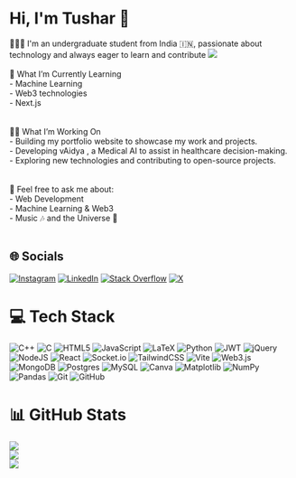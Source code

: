 # Hi, I'm Tushar 👋
👩🏻‍🎓 I'm an undergraduate student from India 🇮🇳, passionate about technology and always eager to learn and contribute
<img src="https://user-images.githubusercontent.com/74038190/225813708-98b745f2-7d22-48cf-9150-083f1b00d6c9.gif" width="full">
<br><br>🌟 What I’m Currently Learning<br>- Machine Learning<br>- Web3 technologies<br>- Next.js<br><br><br>👨‍💻 What I’m Working On<br>- Building my   portfolio website   to showcase my work and projects.<br>- Developing  vAidya , a Medical AI to assist in healthcare decision-making.<br>- Exploring new technologies and contributing to  open-source  projects.<br><br><br>💬 Feel free to ask me about:<br>- Web Development  <br>- Machine Learning & Web3  <br>- Music 🎶 and the Universe 🌌<br><br>

## 🌐 Socials
[![Instagram](https://img.shields.io/badge/Instagram-%23E4405F.svg?logo=Instagram&logoColor=white)](https://instagram.com/_tushar_singhal) [![LinkedIn](https://img.shields.io/badge/LinkedIn-%230077B5.svg?logo=linkedin&logoColor=white)](https://www.linkedin.com/in/tushar-singhal-921a41259/) [![Stack Overflow](https://img.shields.io/badge/-Stackoverflow-FE7A16?logo=stack-overflow&logoColor=white)](https://stackoverflow.com/users/27304971/tushar-singhal) [![X](https://img.shields.io/badge/X-black.svg?logo=X&logoColor=white)](https://x.com/TusharS91319723) 

# 💻 Tech Stack
![C++](https://img.shields.io/badge/c++-%2300599C.svg?style=for-the-badge&logo=c%2B%2B&logoColor=white) ![C](https://img.shields.io/badge/c-%2300599C.svg?style=for-the-badge&logo=c&logoColor=white) ![HTML5](https://img.shields.io/badge/html5-%23E34F26.svg?style=for-the-badge&logo=html5&logoColor=white) ![JavaScript](https://img.shields.io/badge/javascript-%23323330.svg?style=for-the-badge&logo=javascript&logoColor=%23F7DF1E) ![LaTeX](https://img.shields.io/badge/latex-%23008080.svg?style=for-the-badge&logo=latex&logoColor=white) ![Python](https://img.shields.io/badge/python-3670A0?style=for-the-badge&logo=python&logoColor=ffdd54) ![JWT](https://img.shields.io/badge/JWT-black?style=for-the-badge&logo=JSON%20web%20tokens) ![jQuery](https://img.shields.io/badge/jquery-%230769AD.svg?style=for-the-badge&logo=jquery&logoColor=white) ![NodeJS](https://img.shields.io/badge/node.js-6DA55F?style=for-the-badge&logo=node.js&logoColor=white) ![React](https://img.shields.io/badge/react-%2320232a.svg?style=for-the-badge&logo=react&logoColor=%2361DAFB) ![Socket.io](https://img.shields.io/badge/Socket.io-black?style=for-the-badge&logo=socket.io&badgeColor=010101) ![TailwindCSS](https://img.shields.io/badge/tailwindcss-%2338B2AC.svg?style=for-the-badge&logo=tailwind-css&logoColor=white) ![Vite](https://img.shields.io/badge/vite-%23646CFF.svg?style=for-the-badge&logo=vite&logoColor=white) ![Web3.js](https://img.shields.io/badge/web3.js-F16822?style=for-the-badge&logo=web3.js&logoColor=white) ![MongoDB](https://img.shields.io/badge/MongoDB-%234ea94b.svg?style=for-the-badge&logo=mongodb&logoColor=white) ![Postgres](https://img.shields.io/badge/postgres-%23316192.svg?style=for-the-badge&logo=postgresql&logoColor=white) ![MySQL](https://img.shields.io/badge/mysql-4479A1.svg?style=for-the-badge&logo=mysql&logoColor=white) ![Canva](https://img.shields.io/badge/Canva-%2300C4CC.svg?style=for-the-badge&logo=Canva&logoColor=white) ![Matplotlib](https://img.shields.io/badge/Matplotlib-%23ffffff.svg?style=for-the-badge&logo=Matplotlib&logoColor=black) ![NumPy](https://img.shields.io/badge/numpy-%23013243.svg?style=for-the-badge&logo=numpy&logoColor=white) ![Pandas](https://img.shields.io/badge/pandas-%23150458.svg?style=for-the-badge&logo=pandas&logoColor=white) ![Git](https://img.shields.io/badge/git-%23F05033.svg?style=for-the-badge&logo=git&logoColor=white) ![GitHub](https://img.shields.io/badge/github-%23121011.svg?style=for-the-badge&logo=github&logoColor=white)
# 📊 GitHub Stats
![](https://github-readme-stats.vercel.app/api?username=TusharSin810&theme=neon&hide_border=false&include_all_commits=false&count_private=false)<br/>
![](https://github-readme-streak-stats.herokuapp.com/?user=TusharSin810&theme=neon&hide_border=false)<br/>
![](https://github-readme-stats.vercel.app/api/top-langs/?username=TusharSin810&theme=neon&hide_border=false&include_all_commits=false&count_private=false&layout=compact)
